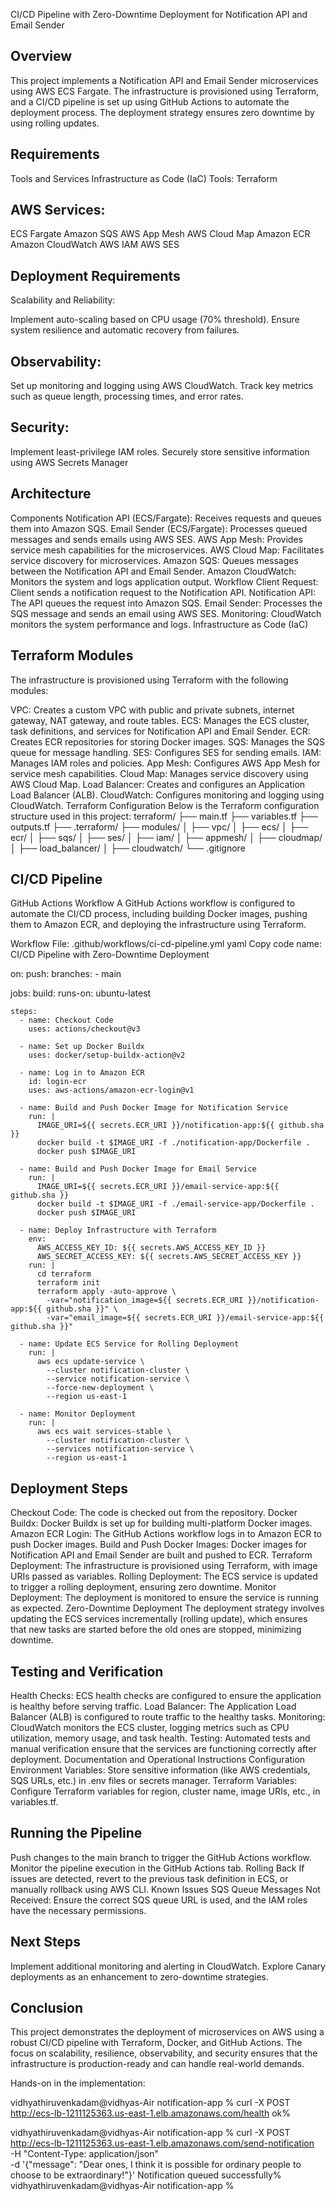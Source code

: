 CI/CD Pipeline with Zero-Downtime Deployment for Notification API and Email Sender
## Overview
This project implements a Notification API and Email Sender microservices using AWS ECS Fargate. The infrastructure is provisioned using Terraform, and a CI/CD pipeline is set up using GitHub Actions to automate the deployment process. The deployment strategy ensures zero downtime by using rolling updates.

## Requirements
Tools and Services
Infrastructure as Code (IaC) Tools:
  Terraform

## AWS Services:

ECS Fargate
Amazon SQS
AWS App Mesh
AWS Cloud Map
Amazon ECR
Amazon CloudWatch
AWS IAM
AWS SES
## Deployment Requirements
Scalability and Reliability:

Implement auto-scaling based on CPU usage (70% threshold).
Ensure system resilience and automatic recovery from failures.
## Observability:

Set up monitoring and logging using AWS CloudWatch.
Track key metrics such as queue length, processing times, and error rates.
## Security:

Implement least-privilege IAM roles.
Securely store sensitive information using AWS Secrets Manager 
## Architecture
Components
Notification API (ECS/Fargate): Receives requests and queues them into Amazon SQS.
Email Sender (ECS/Fargate): Processes queued messages and sends emails using AWS SES.
AWS App Mesh: Provides service mesh capabilities for the microservices.
AWS Cloud Map: Facilitates service discovery for microservices.
Amazon SQS: Queues messages between the Notification API and Email Sender.
Amazon CloudWatch: Monitors the system and logs application output.
Workflow
Client Request: Client sends a notification request to the Notification API.
Notification API: The API queues the request into Amazon SQS.
Email Sender: Processes the SQS message and sends an email using AWS SES.
Monitoring: CloudWatch monitors the system performance and logs.
Infrastructure as Code (IaC)
## Terraform Modules
The infrastructure is provisioned using Terraform with the following modules:

VPC: Creates a custom VPC with public and private subnets, internet gateway, NAT gateway, and route tables.
ECS: Manages the ECS cluster, task definitions, and services for Notification API and Email Sender.
ECR: Creates ECR repositories for storing Docker images.
SQS: Manages the SQS queue for message handling.
SES: Configures SES for sending emails.
IAM: Manages IAM roles and policies.
App Mesh: Configures AWS App Mesh for service mesh capabilities.
Cloud Map: Manages service discovery using AWS Cloud Map.
Load Balancer: Creates and configures an Application Load Balancer (ALB).
CloudWatch: Configures monitoring and logging using CloudWatch.
Terraform Configuration
Below is the Terraform configuration structure used in this project:
terraform/
├── main.tf
├── variables.tf
├── outputs.tf
├── .terraform/
├── modules/
│   ├── vpc/
│   ├── ecs/
│   ├── ecr/
│   ├── sqs/
│   ├── ses/
│   ├── iam/
│   ├── appmesh/
│   ├── cloudmap/
│   ├── load_balancer/
│   ├── cloudwatch/
└── .gitignore
## CI/CD Pipeline
GitHub Actions Workflow
A GitHub Actions workflow is configured to automate the CI/CD process, including building Docker images, pushing them to Amazon ECR, and deploying the infrastructure using Terraform.

Workflow File: .github/workflows/ci-cd-pipeline.yml
yaml
Copy code
name: CI/CD Pipeline with Zero-Downtime Deployment

on:
  push:
    branches:
      - main

jobs:
  build:
    runs-on: ubuntu-latest

    steps:
      - name: Checkout Code
        uses: actions/checkout@v3

      - name: Set up Docker Buildx
        uses: docker/setup-buildx-action@v2

      - name: Log in to Amazon ECR
        id: login-ecr
        uses: aws-actions/amazon-ecr-login@v1

      - name: Build and Push Docker Image for Notification Service
        run: |
          IMAGE_URI=${{ secrets.ECR_URI }}/notification-app:${{ github.sha }}
          docker build -t $IMAGE_URI -f ./notification-app/Dockerfile .
          docker push $IMAGE_URI

      - name: Build and Push Docker Image for Email Service
        run: |
          IMAGE_URI=${{ secrets.ECR_URI }}/email-service-app:${{ github.sha }}
          docker build -t $IMAGE_URI -f ./email-service-app/Dockerfile .
          docker push $IMAGE_URI

      - name: Deploy Infrastructure with Terraform
        env:
          AWS_ACCESS_KEY_ID: ${{ secrets.AWS_ACCESS_KEY_ID }}
          AWS_SECRET_ACCESS_KEY: ${{ secrets.AWS_SECRET_ACCESS_KEY }}
        run: |
          cd terraform
          terraform init
          terraform apply -auto-approve \
            -var="notification_image=${{ secrets.ECR_URI }}/notification-app:${{ github.sha }}" \
            -var="email_image=${{ secrets.ECR_URI }}/email-service-app:${{ github.sha }}"

      - name: Update ECS Service for Rolling Deployment
        run: |
          aws ecs update-service \
            --cluster notification-cluster \
            --service notification-service \
            --force-new-deployment \
            --region us-east-1

      - name: Monitor Deployment
        run: |
          aws ecs wait services-stable \
            --cluster notification-cluster \
            --services notification-service \
            --region us-east-1
## Deployment Steps
Checkout Code: The code is checked out from the repository.
Docker Buildx: Docker Buildx is set up for building multi-platform Docker images.
Amazon ECR Login: The GitHub Actions workflow logs in to Amazon ECR to push Docker images.
Build and Push Docker Images: Docker images for Notification API and Email Sender are built and pushed to ECR.
Terraform Deployment: The infrastructure is provisioned using Terraform, with image URIs passed as variables.
Rolling Deployment: The ECS service is updated to trigger a rolling deployment, ensuring zero downtime.
Monitor Deployment: The deployment is monitored to ensure the service is running as expected.
Zero-Downtime Deployment
The deployment strategy involves updating the ECS services incrementally (rolling update), which ensures that new tasks are started before the old ones are stopped, minimizing downtime.

## Testing and Verification
Health Checks: ECS health checks are configured to ensure the application is healthy before serving traffic.
Load Balancer: The Application Load Balancer (ALB) is configured to route traffic to the healthy tasks.
Monitoring: CloudWatch monitors the ECS cluster, logging metrics such as CPU utilization, memory usage, and task health.
Testing: Automated tests and manual verification ensure that the services are functioning correctly after deployment.
Documentation and Operational Instructions
Configuration
Environment Variables: Store sensitive information (like AWS credentials, SQS URLs, etc.) in .env files or secrets manager.
Terraform Variables: Configure Terraform variables for region, cluster name, image URIs, etc., in variables.tf.
## Running the Pipeline
Push changes to the main branch to trigger the GitHub Actions workflow.
Monitor the pipeline execution in the GitHub Actions tab.
Rolling Back
If issues are detected, revert to the previous task definition in ECS, or manually rollback using AWS CLI.
Known Issues
SQS Queue Messages Not Received: Ensure the correct SQS queue URL is used, and the IAM roles have the necessary permissions.
## Next Steps
Implement additional monitoring and alerting in CloudWatch.
Explore Canary deployments as an enhancement to zero-downtime strategies.
## Conclusion
This project demonstrates the deployment of microservices on AWS using a robust CI/CD pipeline with Terraform, Docker, and GitHub Actions. The focus on scalability, resilience, observability, and security ensures that the infrastructure is production-ready and can handle real-world demands.

Hands-on in the implementation:

vidhyathiruvenkadam@vidhyas-Air notification-app % curl -X POST http://ecs-lb-1211125363.us-east-1.elb.amazonaws.com/health
ok%

vidhyathiruvenkadam@vidhyas-Air notification-app % curl -X POST http://ecs-lb-1211125363.us-east-1.elb.amazonaws.com/send-notification \
-H "Content-Type: application/json" \
-d '{"message": "Dear ones, I think it is possible for ordinary people to choose to be extraordinary!"}'
Notification queued successfully%                                                                                                    
vidhyathiruvenkadam@vidhyas-Air notification-app %